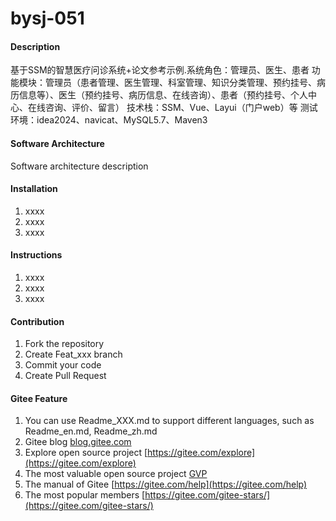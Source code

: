 # bysj-051

#### Description
基于SSM的智慧医疗问诊系统+论文参考示例.系统角色：管理员、医生、患者
功能模块：管理员（患者管理、医生管理、科室管理、知识分类管理、预约挂号、病历信息等）、医生（预约挂号、病历信息、在线咨询）、患者（预约挂号、个人中心、在线咨询、评价、留言）
技术栈：SSM、Vue、Layui（门户web）等
测试环境：idea2024、navicat、MySQL5.7、Maven3

#### Software Architecture
Software architecture description

#### Installation

1.  xxxx
2.  xxxx
3.  xxxx

#### Instructions

1.  xxxx
2.  xxxx
3.  xxxx

#### Contribution

1.  Fork the repository
2.  Create Feat_xxx branch
3.  Commit your code
4.  Create Pull Request


#### Gitee Feature

1.  You can use Readme\_XXX.md to support different languages, such as Readme\_en.md, Readme\_zh.md
2.  Gitee blog [blog.gitee.com](https://blog.gitee.com)
3.  Explore open source project [https://gitee.com/explore](https://gitee.com/explore)
4.  The most valuable open source project [GVP](https://gitee.com/gvp)
5.  The manual of Gitee [https://gitee.com/help](https://gitee.com/help)
6.  The most popular members  [https://gitee.com/gitee-stars/](https://gitee.com/gitee-stars/)
